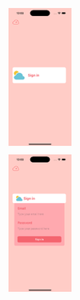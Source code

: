 <p align="center">
  <img src="image/Image1.png" style="width: 25%;" alt="Image">
</p>

<p align="center">
  <img src="image/Image2.png" style="width: 25%;" alt="Image">
</p>
